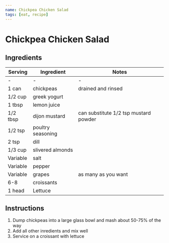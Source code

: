 ```yaml
---
name: Chickpea Chicken Salad
tags: [eat, recipe]
---
```


# Chickpea Chicken Salad

## Ingredients

| Serving | Ingredient | Notes |
|-|-|-|
| - | - | - |
| 1 can | chickpeas | drained and rinsed |
| 1/2 cup | greek yogurt |  |
| 1 tbsp | lemon juice |  |
| 1/2 tbsp | dijon mustard | can substitute 1/2 tsp mustard powder |
| 1/2 tsp | poultry seasoning |  |
| 2 tsp | dill |  |
| 1/3 cup | slivered almonds |  |
| Variable | salt |  |
| Variable | pepper |  |
| Variable | grapes | as many as you want |
| 6-8 | croissants |  |
| 1 head | Lettuce |  |

## Instructions

1. Dump chickpeas into a large glass bowl and mash about 50-75% of the way
1. Add all other inredients and mix well
1. Service on a croissant with lettuce
